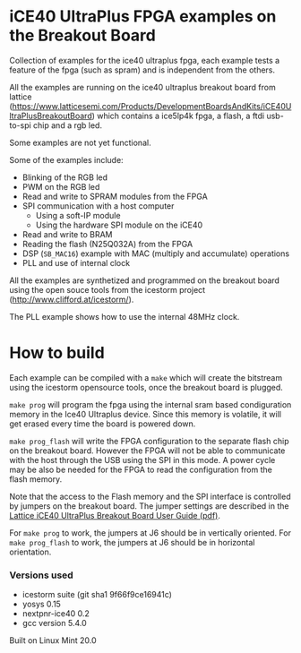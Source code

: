# iCE40 UltraPlus FPGA examples on the Breakout Board

Collection of examples for the ice40 ultraplus fpga, each example tests a feature of the fpga (such as spram) and is independent from the others.

All the examples are running on the ice40 ultraplus breakout board from lattice (https://www.latticesemi.com/Products/DevelopmentBoardsAndKits/iCE40UltraPlusBreakoutBoard)
which contains a ice5lp4k fpga, a flash, a ftdi usb-to-spi chip and a rgb led.

Some examples are not yet functional.

Some of the examples include:
- Blinking of the RGB led
- PWM on the RGB led
- Read and write to SPRAM modules from the FPGA
- SPI communication with a host computer
   - Using a soft-IP module
   - Using the hardware SPI module on the iCE40
- Read and write to BRAM
- Reading the flash (N25Q032A) from the FPGA
- DSP (`SB_MAC16`) example with MAC (multiply and accumulate) operations
- PLL and use of internal clock

All the examples are synthetized and programmed on the breakout board using the open souce tools from the icestorm project (http://www.clifford.at/icestorm/).

The PLL example shows how to use the internal 48MHz clock.

# How to build

Each example can be compiled with a `make` which will create the
bitstream using the icestorm opensource tools, once the breakout board
is plugged.

`make prog` will program the fpga using the internal sram based condiguration memory in
the Ice40 Ultraplus device. Since this memory is volatile, it will get
erased every time the board is powered down.

`make prog_flash` will write the FPGA configuration to the separate
flash chip on the breakout board. However the FPGA will not be able to
communicate with the host through the USB using the SPI in this mode. A
power cycle may be also be needed for the FPGA to read the configuration
from the flash memory.

Note that the access to the Flash memory and the SPI interface is
controlled by jumpers on the breakout board. The jumper settings are
described in the [Lattice iCE40
UltraPlus Breakout Board User Guide
(pdf)](https://www.latticesemi.com/view_document?document_id=51987).

For `make prog` to work, the jumpers at J6 should be in vertically
oriented. For `make prog_flash` to work, the jumpers at J6 should be in
horizontal orientation.

### Versions used

- icestorm suite (git sha1 9f66f9ce16941c)
- yosys 0.15
- nextpnr-ice40 0.2
- gcc version 5.4.0  

Built on Linux Mint 20.0
